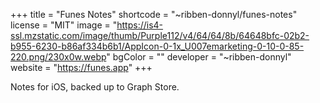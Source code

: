 +++
title = "Funes Notes"
shortcode = "~ribben-donnyl/funes-notes"
license = "MIT"
image = "https://is4-ssl.mzstatic.com/image/thumb/Purple112/v4/64/64/8b/64648bfc-02b2-b955-6230-b86af334b6b1/AppIcon-0-1x_U007emarketing-0-10-0-85-220.png/230x0w.webp"
bgColor = ""
developer = "~ribben-donnyl"
website = "https://funes.app"
+++

Notes for iOS, backed up to Graph Store.